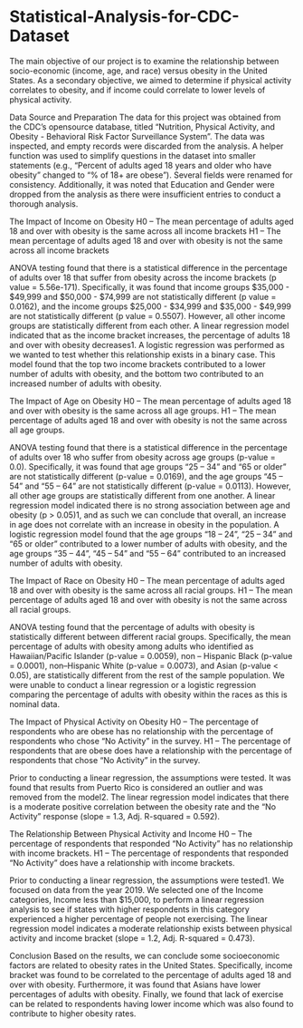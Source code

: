 # Statistical-Analysis-for-CDC-Dataset
The main objective of our project is to examine the relationship between socio-economic (income, age, and race) versus obesity in the United States. As a secondary objective, we aimed to determine if physical activity correlates to obesity, and if income could correlate to lower levels of physical activity.

Data Source and Preparation 
The data for this project was obtained from the CDC’s opensource database, titled “Nutrition, Physical Activity, and Obesity - Behavioral Risk Factor Surveillance System”. The data was inspected, and empty records were discarded from the analysis. A helper function was used to simplify questions in the dataset into smaller statements (e.g., “Percent of adults aged 18 years and older who have obesity” changed to “% of 18+ are obese”). Several fields were renamed for consistency. Additionally, it was noted that Education and Gender were dropped from the analysis as there were insufficient entries to conduct a thorough analysis. 

The Impact of Income on Obesity
H0 – The mean percentage of adults aged 18 and over with obesity is the same across all income brackets
H1 – The mean percentage of adults aged 18 and over with obesity is not the same across all income brackets

ANOVA testing found that there is a statistical difference in the percentage of adults over 18 that suffer from obesity across the income brackets (p value = 5.56e-171). Specifically, it was found that income groups $35,000 - $49,999 and $50,000 - $74,999 are not statistically different (p value = 0.0162), and the income groups $25,000 - $34,999 and $35,000 - $49,999 are not statistically different (p value = 0.5507). However, all other income groups are statistically different from each other. A linear regression model indicated that as the income bracket increases, the percentage of adults 18 and over with obesity decreases1. A logistic regression was performed as we wanted to test whether this relationship exists in a binary case. This model found that the top two income brackets contributed to a lower number of adults with obesity, and the bottom two contributed to an increased number of adults with obesity.

The Impact of Age on Obesity
H0 – The mean percentage of adults aged 18 and over with obesity is the same across all age groups.
H1 – The mean percentage of adults aged 18 and over with obesity is not the same across all age groups.

ANOVA testing found that there is a statistical difference in the percentage of adults over 18 who suffer from obesity across age groups (p-value = 0.0). Specifically, it was found that age groups “25 – 34” and “65 or older” are not statistically different (p-value = 0.0169), and the age groups “45 – 54” and “55 – 64” are not statistically different (p-value = 0.0113). However, all other age groups are statistically different from one another. A linear regression model indicated there is no strong association between age and obesity (p > 0.05)1, and as such we can conclude that overall, an increase in age does not correlate with an increase in obesity in the population. A logistic regression model found that the age groups “18 – 24”, “25 – 34” and “65 or older” contributed to a lower number of adults with obesity, and the age groups “35 – 44”, “45 – 54” and “55 – 64” contributed to an increased number of adults with obesity.

The Impact of Race on Obesity
H0 – The mean percentage of adults aged 18 and over with obesity is the same across all racial groups.
H1 – The mean percentage of adults aged 18 and over with obesity is not the same across all racial groups.

ANOVA testing found that the percentage of adults with obesity is statistically different between different racial groups. Specifically, the mean percentage of adults with obesity among adults who identified as Hawaiian/Pacific Islander (p-value = 0.0059), non – Hispanic Black (p-value = 0.0001), non–Hispanic White (p-value = 0.0073), and Asian (p-value < 0.05), are statistically different from the rest of the sample population. We were unable to conduct a linear regression or a logistic regression comparing the percentage of adults with obesity within the races as this is nominal data.

The Impact of Physical Activity on Obesity
H0 – The percentage of respondents who are obese has no relationship with the percentage of respondents who chose “No Activity” in the survey.
H1 – The percentage of respondents that are obese does have a relationship with the percentage of respondents that chose “No Activity” in the survey.

Prior to conducting a linear regression, the assumptions were tested. It was found that results from Puerto Rico is considered an outlier and was removed from the model2. The linear regression model indicates that there is a moderate positive correlation between the obesity rate and the “No Activity” response (slope = 1.3, Adj. R-squared = 0.592). 

The Relationship Between Physical Activity and Income
H0 – The percentage of respondents that responded “No Activity” has no relationship with income brackets.
H1 – The percentage of respondents that responded “No Activity” does have a relationship with income brackets.

Prior to conducting a linear regression, the assumptions were tested1. We focused on data from the year 2019. We selected one of the Income categories, Income less than $15,000, to perform a linear regression analysis to see if states with higher respondents in this category experienced a higher percentage of people not exercising. The linear regression model indicates a moderate relationship exists between physical activity and income bracket (slope = 1.2, Adj. R-squared = 0.473). 

Conclusion
Based on the results, we can conclude some socioeconomic factors are related to obesity rates in the United States. Specifically, income bracket was found to be correlated to the percentage of adults aged 18 and over with obesity. Furthermore, it was found that Asians have lower percentages of adults with obesity. Finally, we found that lack of exercise can be related to respondents having lower income which was also found to contribute to higher obesity rates. 






